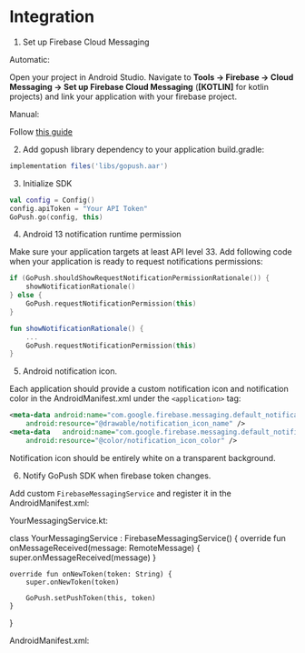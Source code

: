 
# Integration

1. Set up Firebase Cloud Messaging

Automatic:

Open your project in Android Studio. Navigate to **Tools -> Firebase -> Cloud Messaging -> Set up Firebase Cloud Messaging** (**[KOTLIN]** for kotlin projects) and link your application with your firebase project.


Manual:

Follow [this guide](https://firebase.google.com/docs/android/setup)



2. Add gopush library dependency to your application build.gradle:

```groovy
implementation files('libs/gopush.aar')
```


3. Initialize SDK

```kotlin
val config = Config()
config.apiToken = "Your API Token"
GoPush.go(config, this)
```


4. Android 13 notification runtime permission


Make sure your application targets at least API level 33.
Add following code when your application is ready to request notifications permissions:

```kotlin
if (GoPush.shouldShowRequestNotificationPermissionRationale()) {
	showNotificationRationale()
} else {
	GoPush.requestNotificationPermission(this)
}

fun showNotificationRationale() {
	...
	GoPush.requestNotificationPermission(this)
}
```


5. Android notification icon.

Each application should provide a custom notification icon and notification color in the AndroidManifest.xml under the `<application>` tag:

```xml
<meta-data android:name="com.google.firebase.messaging.default_notification_icon"
    android:resource="@drawable/notification_icon_name" />
<meta-data   android:name="com.google.firebase.messaging.default_notification_color"
    android:resource="@color/notification_icon_color" />
```

Notification icon should be entirely white on a transparent background.


6. Notify GoPush SDK when firebase token changes.

Add custom `FirebaseMessagingService` and register it in the AndroidManifest.xml:

YourMessagingService.kt:

class YourMessagingService : FirebaseMessagingService() {
    override fun onMessageReceived(message: RemoteMessage) {
        super.onMessageReceived(message)
    }

    override fun onNewToken(token: String) {
        super.onNewToken(token)

        GoPush.setPushToken(this, token)
    }
}

AndroidManifest.xml:

<service
    android:name=".TestMessagingService"
    android:exported="false">
    <intent-filter>
        <action android:name="com.google.firebase.MESSAGING_EVENT" />
    </intent-filter>
</service>

